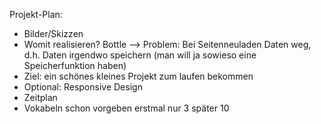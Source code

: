 Projekt-Plan:

  * Bilder/Skizzen
  * Womit realisieren? Bottle 
  --> Problem: Bei Seitenneuladen Daten weg, d.h. Daten irgendwo speichern (man will ja sowieso eine Speicherfunktion haben)
  * Ziel: ein schönes kleines Projekt zum laufen bekommen 
  * Optional: Responsive Design
  * Zeitplan
  * Vokabeln schon vorgeben erstmal nur 3 später 10

 



